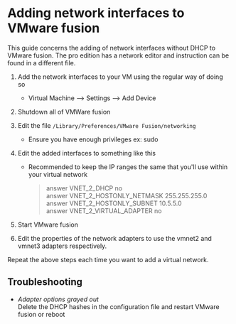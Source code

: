 # Adding network interfaces to VMware fusion
This guide concerns the adding of network interfaces without DHCP to VMware fusion. The pro edition has a network editor and instruction can be found in a different file.

1. Add the network interfaces to your VM using the regular way of doing so
    * Virtual Machine --> Settings --> Add Device
1. Shutdown all of VMWare fusion
1. Edit the file ```/Library/Preferences/VMware Fusion/networking```
    * Ensure you have enough privileges ex: sudo
1. Edit the added interfaces to something like this
    * Recommended to keep the IP ranges the same that you'll use within your virtual network
        > answer VNET_2_DHCP no  
        > answer VNET_2_HOSTONLY_NETMASK 255.255.255.0  
        > answer VNET_2_HOSTONLY_SUBNET 10.5.5.0  
        > answer VNET_2_VIRTUAL_ADAPTER no

1. Start VMware fusion
1. Edit the properties of the network adapters to use the vmnet2 and vmnet3 adapters respectively.

Repeat the above steps each time you want to add a virtual network.

## Troubleshooting

* *Adapter options grayed out*  
Delete the DHCP hashes in the configuration file and restart VMware fusion or reboot

